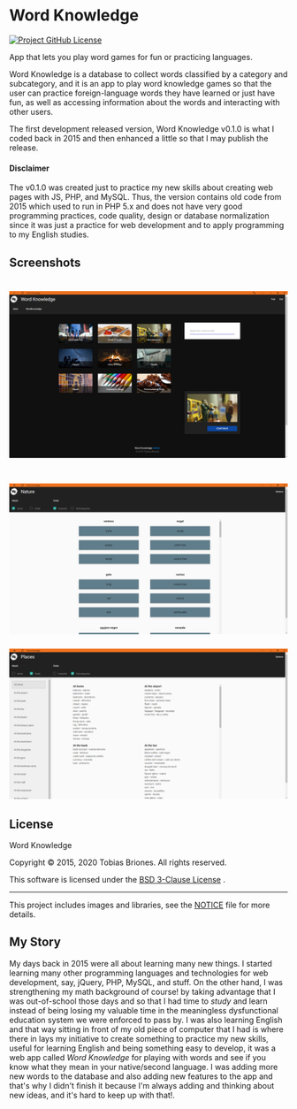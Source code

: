 # Word Knowledge

[![Project GitHub License](https://img.shields.io/github/license/tobiasbriones/word-knowledge.svg?style=flat-square)](https://github.com/tobiasbriones/word-knowledge/blob/main/LICENSE)

App that lets you play word games for fun or practicing languages.

Word Knowledge is a database to collect words classified by a category and
subcategory, and it is an app to play word knowledge games so that the user can
practice foreign-language words they have learned or just have fun, as well as
accessing information about the words and interacting with other users.

The first development released version, Word Knowledge v0.1.0 is what I coded
back in 2015 and then enhanced a little so that I may publish the release.

#### Disclaimer

The v0.1.0 was created just to practice my new skills about creating web pages
with JS, PHP, and MySQL. Thus, the version contains old code from 2015 which
used to run in PHP 5.x and does not have very good programming practices, code
quality, design or database normalization since it was just a practice for web
development and to apply programming to my English studies.

## Screenshots

![Screenshot 1](https://raw.githubusercontent.com/tobiasbriones/images-nl/main/word-knowledge/screenshot-1.png)
===
![Screenshot 2](https://raw.githubusercontent.com/tobiasbriones/images-nl/main/word-knowledge/screenshot-2.png)
===
![Screenshot 3](https://raw.githubusercontent.com/tobiasbriones/images-nl/main/word-knowledge/screenshot-3.png)

## License

Word Knowledge

Copyright © 2015, 2020 Tobias Briones. All rights reserved.

This software is licensed under
the [BSD 3-Clause License](https://github.com/TobiasBriones/word-knowledge/blob/master/LICENSE)
.

***

This project includes images and libraries, see
the [NOTICE](https://github.com/TobiasBriones/word-knowledge/blob/master/NOTICE)
file for more details.

## My Story

My days back in 2015 were all about learning many new things. I started learning
many other programming languages and technologies for web development, say,
jQuery, PHP, MySQL, and stuff. On the other hand, I was strengthening my math
background of course! by taking advantage that I was out-of-school those days
and so that I had time to *study* and learn instead of being losing my valuable
time in the meaningless dysfunctional education system we were enforced to pass
by. I was also learning English and that way sitting in front of my old piece of
computer that I had is where there in lays my initiative to create something to
practice my new skills, useful for learning English and being something easy to
develop, it was a web app called *Word Knowledge* for playing with words and see
if you know what they mean in your native/second language. I was adding more new
words to the database and also adding new features to the app and that's why I
didn't finish it because I'm always adding and thinking about new ideas, and
it's hard to keep up with that!.
